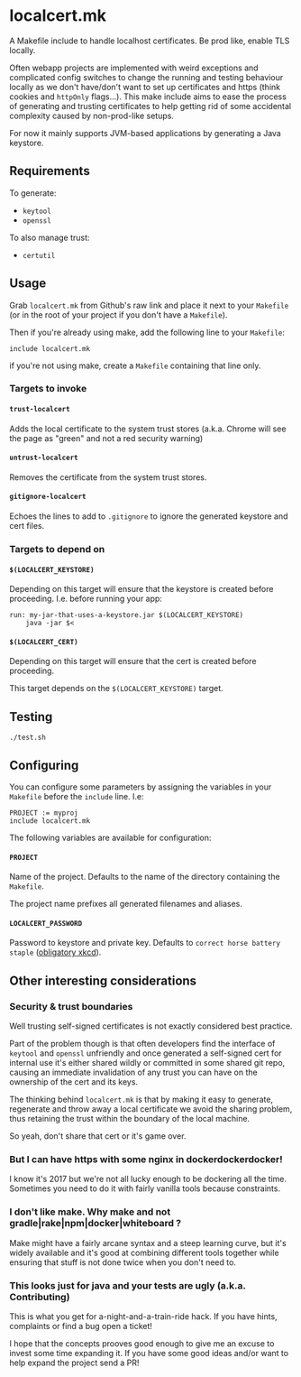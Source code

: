 # localcert.mk

A Makefile include to handle localhost certificates. Be prod like, enable TLS locally.

Often webapp projects are implemented with weird exceptions and complicated config switches to change the running and testing behaviour locally as we don't have/don't want to set up certificates and https (think cookies and `httpOnly` flags...). This make include aims to ease the process of generating and trusting certificates to help getting rid of some accidental complexity caused by non-prod-like setups.

For now it mainly supports JVM-based applications by generating a Java keystore.

## Requirements

To generate:
- `keytool`
- `openssl`

To also manage trust:
- `certutil`

## Usage

Grab `localcert.mk` from Github's raw link and place it next to your `Makefile` (or in the root of your project if you don't have a `Makefile`).

Then if you're already using make, add the following line to your `Makefile`:
```
include localcert.mk
```
if you're not using make, create a `Makefile` containing that line only.

### Targets to invoke

#### `trust-localcert`

Adds the local certificate to the system trust stores (a.k.a. Chrome will see the page as "green" and not a red security warning)

#### `untrust-localcert`

Removes the certificate from the system trust stores.

#### `gitignore-localcert`

Echoes the lines to add to `.gitignore` to ignore the generated keystore and cert files.

### Targets to depend on

#### `$(LOCALCERT_KEYSTORE)`

Depending on this target will ensure that the keystore is created before proceeding. I.e. before running your app:

```
run: my-jar-that-uses-a-keystore.jar $(LOCALCERT_KEYSTORE)
	java -jar $<
```

#### `$(LOCALCERT_CERT)`

Depending on this target will ensure that the cert is created before proceeding.

This target depends on the `$(LOCALCERT_KEYSTORE)` target.

## Testing

`./test.sh`

## Configuring

You can configure some parameters by assigning the variables in your `Makefile` before the `include` line. I.e:

```
PROJECT := myproj
include localcert.mk
```

The following variables are available for configuration:

#### `PROJECT`

Name of the project. Defaults to the name of the directory containing the `Makefile`.

The project name prefixes all generated filenames and aliases.

#### `LOCALCERT_PASSWORD`

Password to keystore and private key. Defaults to `correct horse battery staple` ([obligatory xkcd](https://xkcd.com/936/)).

## Other interesting considerations

### Security & trust boundaries

Well trusting self-signed certificates is not exactly considered best practice.

Part of the problem though is that often developers find the interface of `keytool` and `openssl` unfriendly and once generated a self-signed cert for internal use it's either shared wildly or committed in some shared git repo, causing an immediate invalidation of any trust you can have on the ownership of the cert and its keys.

The thinking behind `localcert.mk` is that by making it easy to generate, regenerate and throw away a local certificate we avoid the sharing problem, thus retaining the trust within the boundary of the local machine.

So yeah, don't share that cert or it's game over.

### But I can have https with some nginx in dockerdockerdocker!

I know it's 2017 but we're not all lucky enough to be dockering all the time. Sometimes you need to do it with fairly vanilla tools because constraints.

### I don't like make. Why make and not gradle|rake|npm|docker|whiteboard ?

Make might have a fairly arcane syntax and a steep learning curve, but it's widely available and it's good at combining different tools together while ensuring that stuff is not done twice when you don't need to.

### This looks just for java and your tests are ugly (a.k.a. Contributing)

This is what you get for a-night-and-a-train-ride hack. If you have hints, complaints or find a bug open a ticket!

I hope that the concepts prooves good enough to give me an excuse to invest some time expanding it. If you have some good ideas and/or want to help expand the project send a PR!

